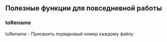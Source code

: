 ## Полезные функции для повседневной работы

### toRename 

toRename - Присвоить порядковый номер каждому файлу

